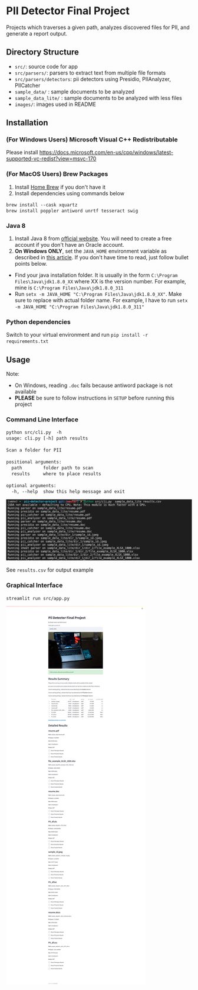 # PII Detector Final Project

Projects which traverses a given path, analyzes discovered files for PII, and generate a report output.

## Directory Structure

- `src/`: source code for app
- `src/parsers/`: parsers to extract text from multiple file formats
- `src/parsers/detectors`: pii detectors using Presidio, PIIAnalyzer, PIICatcher
- `sample_data/` : sample documents to be analyzed
- `sample_data_lite/` : sample documents to be analyzed with less files
- `images/`: images used in README
## Installation
### (For Windows Users) Microsoft Visual C++ Redistributable

Please install https://docs.microsoft.com/en-us/cpp/windows/latest-supported-vc-redist?view=msvc-170

### (For MacOS Users) Brew Packages

1. Install [Home Brew](https://brew.sh/) if you don't have it
2. Install dependencies using commands below
```
brew install --cask xquartz
brew install poppler antiword unrtf tesseract swig
```
### Java 8

1. Install Java 8 from [official website](https://www.oracle.com/java/technologies/downloads/#java8). You will need to create a free account if you don't have an Oracle account.
2. **On Windows ONLY**, set the `JAVA_HOME` environment variable as described in [this article](https://confluence.atlassian.com/doc/setting-the-java_home-variable-in-windows-8895.html). If you don't have time to read, just follow bullet points below.

- Find your java installation folder. It is usually in the form `C:\Program Files\Java\jdk1.8.0_XX` where XX is the version number. For example, mine is `C:\Program Files\Java\jdk1.8.0_311`
- Run `setx -m JAVA_HOME "C:\Program Files\Java\jdk1.8.0_XX"`. Make sure to replace with actual folder name. For example, I have to run `setx -m JAVA_HOME "C:\Program Files\Java\jdk1.8.0_311"`

### Python dependencies

Switch to your virtual environment and run `pip install -r requirements.txt`

## Usage

Note:

- On Windows, reading `.doc` fails because antiword package is not available
- **PLEASE** be sure to follow instructions in `SETUP` before running this project

### Command Line Interface

```
python src/cli.py  -h
usage: cli.py [-h] path results

Scan a folder for PII

positional arguments:
  path        folder path to scan
  results     where to place results

optional arguments:
  -h, --help  show this help message and exit
```

![](images/running.png)

See `results.csv` for output example

### Graphical Interface 

`streamlit run src/app.py`

![](images/gui_screenshot.jpg)
